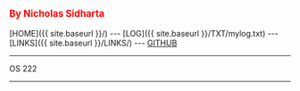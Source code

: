 ---
---
<span style="color:red; font-weight:bold; font-size:larger;">By Nicholas Sidharta</span>
<br><br>
[HOME]({{ site.baseurl }}/) ---
[LOG]({{ site.baseurl }}/TXT/mylog.txt) ---
[LINKS]({{ site.baseurl }}/LINKS/) ---
[GITHUB](https://github.com/Nicholas-Sidharta12365/os222)
<br>
<hr>
OS 222
<br>
<hr>
<br>

